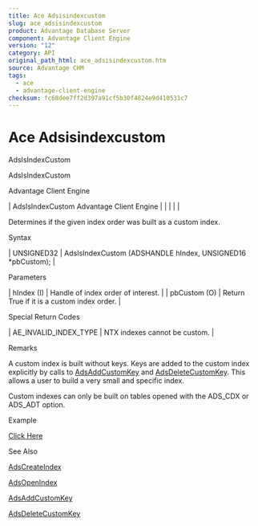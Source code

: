 ```yaml
---
title: Ace Adsisindexcustom
slug: ace_adsisindexcustom
product: Advantage Database Server
component: Advantage Client Engine
version: "12"
category: API
original_path_html: ace_adsisindexcustom.htm
source: Advantage CHM
tags:
  - ace
  - advantage-client-engine
checksum: fc68dee7ff2d397a91cf5b30f4824e9d410531c7
---
```


# Ace Adsisindexcustom

AdsIsIndexCustom

AdsIsIndexCustom

Advantage Client Engine

| AdsIsIndexCustom  Advantage Client Engine |  |  |  |  |

Determines if the given index order was built as a custom index.

Syntax

| UNSIGNED32 | AdsIsIndexCustom (ADSHANDLE hIndex,  UNSIGNED16 \*pbCustom); |

Parameters

| hIndex (I) | Handle of index order of interest. |
| pbCustom (O) | Return True if it is a custom index order. |

Special Return Codes

| AE\_INVALID\_INDEX\_TYPE | NTX indexes cannot be custom. |

Remarks

A custom index is built without keys. Keys are added to the custom index explicitly by calls to [AdsAddCustomKey](ace_adsaddcustomkey.md) and [AdsDeleteCustomKey](ace_adsdeletecustomkey.md). This allows a user to build a very small and specific index.

Custom indexes can only be built on tables opened with the ADS\_CDX or ADS\_ADT option.

Example

[Click Here](ace_examples.md#adsisindexcustomexample)

See Also

[AdsCreateIndex](ace_adscreateindex.md)

[AdsOpenIndex](ace_adsopenindex.md)

[AdsAddCustomKey](ace_adsaddcustomkey.md)

[AdsDeleteCustomKey](ace_adsdeletecustomkey.md)
